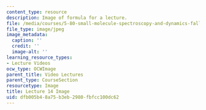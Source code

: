 ```yaml
---
content_type: resource
description: Image of formula for a lecture.
file: /media/courses/5-80-small-molecule-spectroscopy-and-dynamics-fall-2008/dfb005b48a75b3eb2980fbfcc100dc62_lec14image1.jpg
file_type: image/jpeg
image_metadata:
  caption: ''
  credit: ''
  image-alt: ''
learning_resource_types:
- Lecture Videos
ocw_type: OCWImage
parent_title: Video Lectures
parent_type: CourseSection
resourcetype: Image
title: Lecture 14 Image
uid: dfb005b4-8a75-b3eb-2980-fbfcc100dc62
---
```

